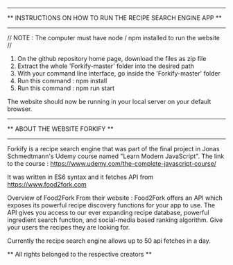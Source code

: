 *************************************************************
** INSTRUCTIONS ON HOW TO RUN THE RECIPE SEARCH ENGINE APP **
*************************************************************
// NOTE : The computer must have node / npm installed to run the website //

1. On the github repository home page, download the files as zip file
2. Extract the whole 'Forkify-master' folder into the desired path
3. With your command line interface, go inside the 'Forkify-master' folder
4. Run this command : npm install 
5. Run this command : npm run start

The website should now be running in your local server on your default browser. 

*******************************
** ABOUT THE WEBSITE FORKIFY **
*******************************

Forkify is a recipe search engine that was part of the final project in Jonas Schmedtmann's Udemy course named "Learn Modern JavaScript". The link to the course : https://www.udemy.com/the-complete-javascript-course/

It was written in ES6 syntax and it fetches API from https://www.food2fork.com

Overview of Food2Fork From their website : 
Food2Fork offers an API which exposes its powerful recipe discovery functions for your app to use. 
The API gives you access to our ever expanding recipe database, powerful ingredient search function, and social-media based ranking algorithm. Give your users the recipes they are looking for.

Currently the recipe search engine allows up to 50 api fetches in a day. 

** All rights belonged to the respective creators ** 